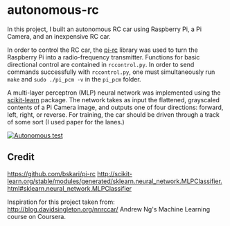 # autonomous-rc

In this project, I built an autonomous RC car using Raspberry Pi, a Pi Camera, and an inexpensive RC car.

In order to control the RC car, the [pi-rc](https://github.com/bskari/pi-rc) library was used to turn the Raspberry Pi into a radio-frequency transmitter. Functions for basic directional control are contained in `rccontrol.py`. In order to send commands successfully with `rccontrol.py`, one must simultaneously run `make` and `sudo ./pi_pcm -v` in the `pi_pcm` folder.

A multi-layer perceptron (MLP) neural network was implemented using the [scikit-learn](http://scikit-learn.org/stable/modules/generated/sklearn.neural_network.MLPClassifier.html#sklearn.neural_network.MLPClassifier) package. The network takes as input the flattened, grayscaled contents of a Pi Camera image, and outputs one of four directions: forward, left, right, or reverse. For training, the car should be driven through a track of some sort (I used paper for the lanes.)

[![Autonomous test](https://img.youtube.com/vi/bulzQxh9DlI/maxresdefault.jpg)](https://www.youtube.com/watch?v=bulzQxh9DlI)

## Credit

https://github.com/bskari/pi-rc
http://scikit-learn.org/stable/modules/generated/sklearn.neural_network.MLPClassifier.html#sklearn.neural_network.MLPClassifier


Inspiration for this project taken from:
http://blog.davidsingleton.org/nnrccar/
Andrew Ng's Machine Learning course on Coursera.
